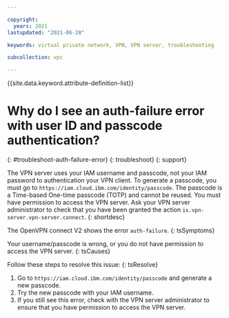 ```yaml
---

copyright:
  years: 2021
lastupdated: "2021-06-28"

keywords: virtual private network, VPN, VPN server, troubleshooting

subcollection: vpc

---
```


{{site.data.keyword.attribute-definition-list}}

# Why do I see an auth-failure error with user ID and passcode authentication?
{: #troubleshoot-auth-failure-error}
{: troubleshoot}
{: support}

The VPN server uses your IAM username and passcode, not your IAM password to authentication your VPN client. To generate a passcode, you must go to `https://iam.cloud.ibm.com/identity/passcode`. The passcode is a Time-based One-time passcode (TOTP) and cannot be reused. You must have permission to access the VPN server. Ask your VPN server administrator to check that you have been granted the action `is.vpn-server.vpn-server.connect`.
{: shortdesc}

The OpenVPN connect V2 shows the error `auth-failure`.
{: tsSymptoms}

Your username/passcode is wrong, or you do not have permission to access the VPN server.
{: tsCauses}

Follow these steps to resolve this issue:
{: tsResolve}

1. Go to `https://iam.cloud.ibm.com/identity/passcode` and generate a new passcode.
1. Try the new passcode with your IAM username.
1. If you still see this error, check with the VPN server administrator to ensure that you have permission to access the VPN server.
